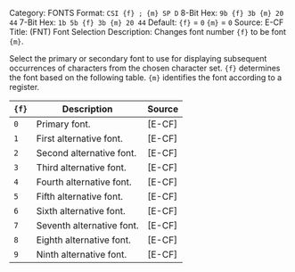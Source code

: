 Category: FONTS
Format: `CSI {f} ; {m} SP D`
8-Bit Hex: `9b {f} 3b {m} 20 44`
7-Bit Hex: `1b 5b {f} 3b {m} 20 44`
Default: `{f}` = `0`
    `{m}` = `0`
Source: E-CF
Title: (FNT) Font Selection
Description: Changes font number `{f}` to be font `{m}`.

Select the primary or secondary font to use for displaying subsequent occurrences of characters from the chosen character set. `{f}` determines the font based on the following table. `{m}` identifies the font according to a register.

| `{f}` | Description               | Source |
|-------|---------------------------|--------|
| `0`   | Primary font.             | [E-CF] |
| `1`   | First alternative font.   | [E-CF] |
| `2`   | Second alternative font.  | [E-CF] |
| `3`   | Third alternative font.   | [E-CF] |
| `4`   | Fourth alternative font.  | [E-CF] |
| `5`   | Fifth alternative font.   | [E-CF] |
| `6`   | Sixth alternative font.   | [E-CF] |
| `7`   | Seventh alternative font. | [E-CF] |
| `8`   | Eighth alternative font.  | [E-CF] |
| `9`   | Ninth alternative font.   | [E-CF] |
